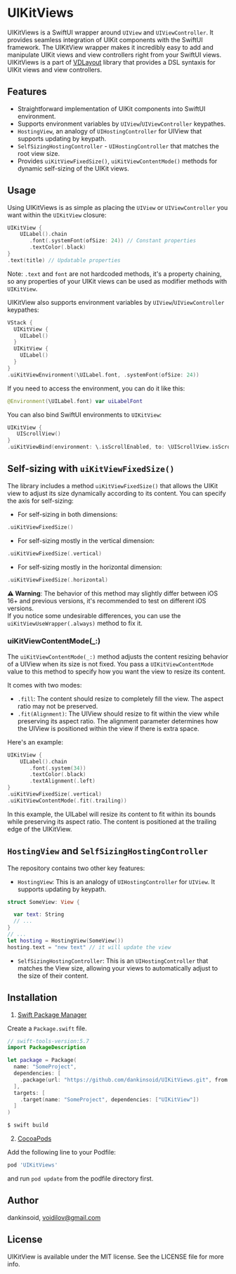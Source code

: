 # UIKitViews

UIKitViews is a SwiftUI wrapper around `UIView` and `UIViewController`. It provides seamless integration of UIKit components with the SwiftUI framework. The UIKitView wrapper makes it incredibly easy to add and manipulate UIKit views and view controllers right from your SwiftUI views.\
UIKitViews is a part of [VDLayout](https://github.com/dankinsoid/VDLayout.git) library that provides a DSL syntaxis for UIKit views and view controllers.

## Features

- Straightforward implementation of UIKit components into SwiftUI environment.
- Supports environment variables by `UIView`/`UIViewController` keypathes.
- `HostingView`, an analogy of `UIHostingController` for UIView that supports updating by keypath.
- `SelfSizingHostingController` - `UIHostingController` that matches the root view size.
- Provides `uiKitViewFixedSize()`, `uiKitViewContentMode()` methods for dynamic self-sizing of the UIKit views.

## Usage

Using UIKitViews is as simple as placing the `UIView` or `UIViewController` you want within the `UIKitView` closure:

```swift
UIKitView {
    UILabel().chain
       .font(.systemFont(ofSize: 24)) // Constant properties
       .textColor(.black)
}
.text(title) // Updatable properties
```
Note: `.text` and `font` are not hardcoded methods, it's a property chaining, so any properties of your UIKit views can be used as modifier methods with `UIKitView`.

UIKitView also supports environment variables by `UIView`/`UIViewController` keypathes:

```swift
VStack {
  UIKitView {
    UILabel()
  }
  UIKitView {
    UILabel()
  }
}
.uiKitViewEnvironment(\UILabel.font, .systemFont(ofSize: 24))
```

If you need to access the environment, you can do it like this:

```swift
@Environment(\UILabel.font) var uiLabelFont
```
 You can also bind SwiftUI environments to `UIKitView`:
 ```swift
UIKitView {
	UIScrollView()
}
.uiKitViewBind(environment: \.isScrollEnabled, to: \UIScrollView.isScrollEnabled)
 ```
## Self-sizing with `uiKitViewFixedSize()`

The library includes a method `uiKitViewFixedSize()` that allows the UIKit view to adjust its size dynamically according to its content. You can specify the axis for self-sizing:

- For self-sizing in both dimensions:

```swift
.uiKitViewFixedSize()
```

- For self-sizing mostly in the vertical dimension:

```swift
.uiKitViewFixedSize(.vertical)
```

- For self-sizing mostly in the horizontal dimension:

```swift
.uiKitViewFixedSize(.horizontal)
```

**⚠️ Warning**: The behavior of this method may slightly differ between iOS 16+ and previous versions, it's recommended to test on different iOS versions.\
If you notice some undesirable differences, you can use the `uiKitViewUseWrapper(.always)` method to fix it.

### uiKitViewContentMode(_:)

The `uiKitViewContentMode(_:)` method adjusts the content resizing behavior of a UIView when its size is not fixed.
You pass a `UIKitViewContentMode` value to this method to specify how you want the view to resize its content.

It comes with two modes:
- `.fill`: The content should resize to completely fill the view. The aspect ratio may not be preserved.
- `.fit(Alignment)`: The UIView should resize to fit within the view while preserving its aspect ratio. The alignment parameter determines how the UIView is positioned within the view if there is extra space.

Here's an example:

```swift
UIKitView {
    UILabel().chain
       .font(.system(34))
       .textColor(.black)
       .textAlignment(.left)
}
.uiKitViewFixedSize(.vertical)
.uiKitViewContentMode(.fit(.trailing))
```
In this example, the UILabel will resize its content to fit within its bounds while preserving its aspect ratio. The content is positioned at the trailing edge of the UIKitView.

## `HostingView` and `SelfSizingHostingController`

The repository contains two other key features:

- `HostingView`: This is an analogy of `UIHostingController` for `UIView`. It supports updating by keypath.
```swift
struct SomeView: View {

  var text: String
  // ...
}
// ...
let hosting = HostingView(SomeView())
hosting.text = "new text" // it will update the view
```
- `SelfSizingHostingController`: This is an `UIHostingController` that matches the View size, allowing your views to automatically adjust to the size of their content.

## Installation

1. [Swift Package Manager](https://github.com/apple/swift-package-manager)

Create a `Package.swift` file.
```swift
// swift-tools-version:5.7
import PackageDescription

let package = Package(
  name: "SomeProject",
  dependencies: [
    .package(url: "https://github.com/dankinsoid/UIKitViews.git", from: "1.5.0")
  ],
  targets: [
    .target(name: "SomeProject", dependencies: ["UIKitView"])
  ]
)
```
```ruby
$ swift build
```

2.  [CocoaPods](https://cocoapods.org)

Add the following line to your Podfile:
```ruby
pod 'UIKitViews'
```
and run `pod update` from the podfile directory first.

## Author

dankinsoid, voidilov@gmail.com

## License

UIKitView is available under the MIT license. See the LICENSE file for more info.
 
